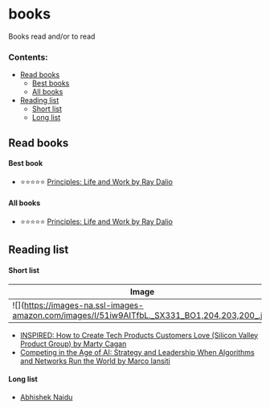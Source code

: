 # books
Books read and/or to read
### Contents:
  - [Read books](#read-books)
      - [Best books](#best-books)
      - [All books](#all-books)
  - [Reading list](#reading-list)
    - [Short list](#short-list)
    - [Long list](#long-list)


## Read books

#### Best book
- ⭐⭐⭐⭐⭐ [Principles: Life and Work by Ray Dalio](https://www.amazon.com/Principles-Life-Work-Ray-Dalio/dp/1501124021)


#### All books
- ⭐⭐⭐⭐⭐ [Principles: Life and Work by Ray Dalio](https://www.amazon.com/Principles-Life-Work-Ray-Dalio/dp/1501124021)



## Reading list

#### Short list

| Image      | Book      | Author       |
|------------|-------------|-------------|
| ![](https://images-na.ssl-images-amazon.com/images/I/51iw9AITfbL._SX331_BO1,204,203,200_.jpg | width=50) | image 2 |

- [INSPIRED: How to Create Tech Products Customers Love (Silicon Valley Product Group) by Marty Cagan](https://www.amazon.com/INSPIRED-Create-Tech-Products-Customers/dp/1119387507/)
- [Competing in the Age of AI: Strategy and Leadership When Algorithms and Networks Run the World by Marco Iansiti](https://www.amazon.com/Competing-Age-AI-Leadership-Algorithms/dp/1633697622/)



#### Long list
- [Abhishek Naidu](https://github.com/abhisheknaiidu/abhisheknaiidu)